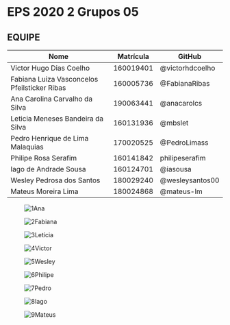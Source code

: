 # EPS 2020 2 Grupos 05

## EQUIPE

|Nome|Matrícula|GitHub|
|---|---|---|
|Victor Hugo Dias Coelho| 160019401|@victorhdcoelho|
|Fabiana Luiza Vasconcelos Pfeilsticker Ribas|160005736|@FabianaRibas|
|Ana Carolina Carvalho da Silva|190063441|@anacarolcs|
|Leticia Meneses Bandeira da Silva|160131936|@mbslet|
|Pedro Henrique de Lima Malaquias|170020525|@PedroLimass|
|Philipe Rosa Serafim|160141842|philipeserafim|
|Iago de Andrade Sousa|160124701|@iasousa|
|Wesley Pedrosa dos Santos|180029240|@wesleysantos00|
|Mateus Moreira Lima|180024868|@mateus-lm|


<div class="fotos_div">
<div class="hover11"><figure><img alt="1" src="img/ana.jpg"><span>Ana</span></figure></div>
<div class="hover11"><figure><img alt="2" src="img/fab.jpg"><span>Fabiana</span></figure></div>
<div class="hover11"><figure><img alt="3" src="img/let.jpg"><span>Letícia</span></figure></div>
<div class="hover11"><figure><img alt="4" src="img/victor.jpg"><span>Victor</span></figure></div>
<div class="hover11"><figure><img alt="5" src="img/we.jpg"><span>Wesley</span></figure></div>
<div class="hover11"><figure><img alt="6" src="img/phe.jpg"><span>Philipe</span></figure></div>
<div class="hover11"><figure><img alt="7" src="img/pedro.jpg"><span>Pedro</span></figure></div>
<div class="hover11"><figure><img alt="8" src="img/none.jpg"><span>Iago</span></figure></div>
<div class="hover11"><figure><img alt="9" src="img/mateus.jpg"><span>Mateus</span></figure></div>
</div>
